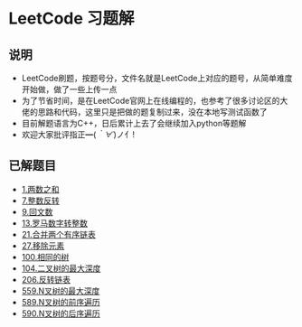 # LeetCode 习题解
## 说明 ##
- LeetCode刷题，按题号分，文件名就是LeetCode上对应的题号，从简单难度开始做，做了一些上传一点
- 为了节省时间，是在LeetCode官网上在线编程的，也参考了很多讨论区的大佬的思路和代码，这里只是把做的题复制过来，没在本地写测试函数了
- 目前解题语言为C++，日后累计上去了会继续加入python等题解
- 欢迎大家批评指正━(*｀∀´*)ノ亻!

## 已解题目 ##
- [1.两数之和](https://github.com/Yet-sun/LeetCode/blob/master/C++/1.cpp)
- [7.整数反转](https://github.com/Yet-sun/LeetCode/blob/master/C++/7.cpp)
- [9.回文数](https://github.com/Yet-sun/LeetCode/blob/master/C++/9.cpp)
- [13.罗马数字转整数](https://github.com/Yet-sun/LeetCode/blob/master/C++/13.cpp)
- [21.合并两个有序链表](https://github.com/Yet-sun/LeetCode/blob/master/C++/21.cpp)
- [27.移除元素](https://github.com/Yet-sun/LeetCode/blob/master/C++/27.cpp)
- [100.相同的树](https://github.com/Yet-sun/LeetCode/blob/master/C++/100.cpp)
- [104.二叉树的最大深度](https://github.com/Yet-sun/LeetCode/blob/master/C++/104.cpp)
- [206.反转链表](https://github.com/Yet-sun/LeetCode/blob/master/C++/206.cpp)
- [559.N叉树的最大深度](https://github.com/Yet-sun/LeetCode/blob/master/C++/559.cpp)
- [589.N叉树的前序遍历 ](https://github.com/Yet-sun/LeetCode/blob/master/C++/589.cpp)
- [590.N叉树的后序遍历](https://github.com/Yet-sun/LeetCode/blob/master/C++/590.cpp)
